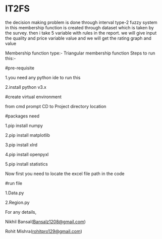 # IT2FS
the decision making problem is done through interval type-2 fuzzy system in this membership function is created through dataset which is taken by the survey. then i take 5 variable with rules in the report. we will give input the quality and price variable value and we will get the rating graph and value

Membership function type:- Triangular membership function 
Steps to run this:-

#pre-requisite

1.you need any python ide to run this 

2.install python v3.x

#create virtual environment

from cmd prompt CD to Project directory location

#packages need

1.pip install numpy

2.pip install matplotlib

3.pip install xlrd

4.pip install openpyxl

5.pip install statistics

Now first you need to locate the excel file path in the code

#run file

1.Data.py

2.Region.py

For any details,

Nikhil Bansal(Bansalz1208@gmail.com)

Rohit Mishra(rohitpro129@gmail.com)

